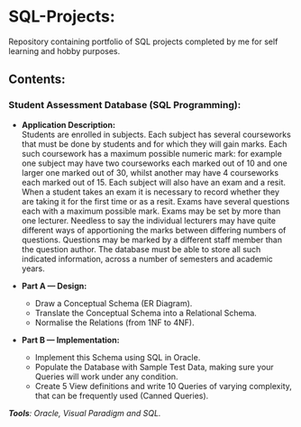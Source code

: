 # SQL-Projects:
Repository containing portfolio of SQL projects completed by me for self learning and hobby purposes. <br>

## Contents:
### Student Assessment Database (SQL Programming):
- **Application Description:**<br>
Students are enrolled in subjects. Each subject has several courseworks that must be done by  students and for which they will gain marks. Each such coursework has a maximum possible numeric  mark: for example one subject may have two courseworks each marked out of 10 and one larger one  marked out of 30, whilst another may have 4 courseworks each marked out of 15. Each subject will  also have an exam and a resit. When a student takes an exam it is necessary to record whether they  are taking it for the first time or as a resit. Exams have several questions each with a maximum  possible mark. Exams may be set by more than one lecturer. Needless to say the individual lecturers  may have quite different ways of apportioning the marks between differing numbers of questions.  Questions may be marked by a different staff member than the question author. The database must be  able to store all such indicated information, across a number of semesters and academic years.

- **Part A — Design:**
  - Draw a Conceptual Schema (ER Diagram).
  - Translate the Conceptual Schema into a Relational Schema.
  - Normalise the Relations (from 1NF to 4NF).<br>
  
- **Part B — Implementation:**
  - Implement this Schema using SQL in Oracle.
  - Populate the Database with Sample Test Data, making sure your Queries will work under any condition.
  - Create 5 View definitions and write 10 Queries of varying complexity, that can be frequently used (Canned Queries).
  
_**Tools**: Oracle, Visual Paradigm and SQL._
#

